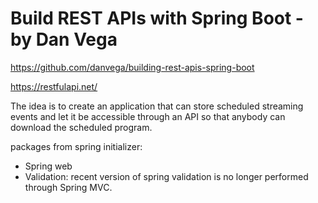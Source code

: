 # Build REST APIs with Spring Boot - by Dan Vega

<https://github.com/danvega/building-rest-apis-spring-boot>

<https://restfulapi.net/>

The idea is to create an application that can store scheduled streaming events and let it be accessible through an API so that anybody can download the scheduled program.

packages from spring initializer:

* Spring web
* Validation: recent version of spring validation is no longer performed through Spring MVC.
